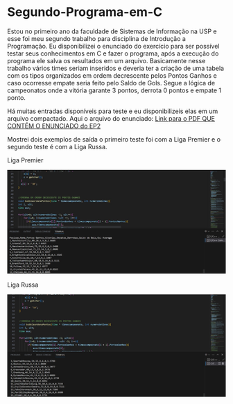 # Segundo-Programa-em-C

Estou no primeiro ano da faculdade de Sistemas de Informação na USP e esse foi meu segundo trabalho para disciplina de Introdução a Programação.
Eu disponibilizei o enunciado do exercício para ser possível testar seus conhecimentos em C e fazer o programa, após a execução do programa ele salva os resultados em um arquivo.
Basicamente nesse trabalho vários times seriam inseridos e deveria ter a criação de uma tabela com os tipos organizados em ordem decrescente pelos Pontos Ganhos e caso ocorresse empate seria feito pelo Saldo de Gols.
Segue a lógica de campeonatos onde a vitória garante 3 pontos, derrota 0 pontos e empate 1 ponto.

Há muitas entradas disponíveis para teste e eu disponibilizeis elas em um arquivo compactado.
Aqui o arquivo do enunciado:
[Link para o PDF QUE CONTÉM O ENUNCIADO do EP2](ep2%20ENUNCIADO.pdf)

Mostrei dois exemplos de saída o primeiro teste foi com a Liga Premier e o segundo teste é com a Liga Russa.

Liga Premier

![Liga Premier](premier.jpg)

Liga Russa

![Descrição da imagem](russo.jpg)

